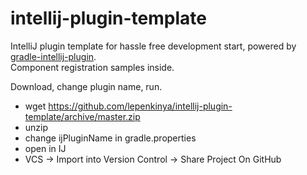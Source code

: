 # intellij-plugin-template
IntelliJ plugin template for hassle free development start, powered by [gradle-intellij-plugin](https://github.com/JetBrains/gradle-intellij-plugin).  
Component registration samples inside.

Download, change plugin name, run.

- wget https://github.com/lepenkinya/intellij-plugin-template/archive/master.zip
- unzip
- change ijPluginName in gradle.properties
- open in IJ
- VCS -> Import into Version Control -> Share Project On GitHub
